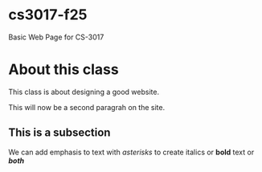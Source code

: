 # cs3017-f25
Basic Web Page for CS-3017

# About this class
This class is about designing a good website. 

This will now be a second paragrah on the site.

## This is a subsection
We can add emphasis to text with *asterisks* to create italics or **bold** text or ***both***
